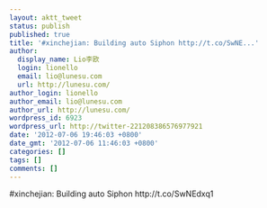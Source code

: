 ```yaml
---
layout: aktt_tweet
status: publish
published: true
title: '#xinchejian: Building auto Siphon http://t.co/SwNE...'
author:
  display_name: Lio李欧
  login: lionello
  email: lio@lunesu.com
  url: http://lunesu.com/
author_login: lionello
author_email: lio@lunesu.com
author_url: http://lunesu.com/
wordpress_id: 6923
wordpress_url: http://twitter-221208386576977921
date: '2012-07-06 19:46:03 +0800'
date_gmt: '2012-07-06 11:46:03 +0800'
categories: []
tags: []
comments: []
---
```

<p>#xinchejian: Building auto Siphon http://t.co/SwNEdxq1</p>
